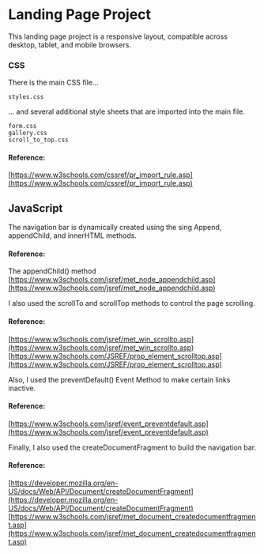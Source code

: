 # Landing Page Project

This landing page project is a responsive layout, compatible across desktop, tablet, and mobile browsers.

### CSS

There is the main CSS file...

```
styles.css
```

... and several additional style sheets that are imported into the main file.

```
form.css
gallery.css
scroll_to_top.css
```

#### Reference:

[https://www.w3schools.com/cssref/pr_import_rule.asp](https://www.w3schools.com/cssref/pr_import_rule.asp)

## JavaScript

The navigation bar is dynamically created using the sing Append, appendChild, and innerHTML methods.

#### Reference:

The appendChild() method
[https://www.w3schools.com/jsref/met_node_appendchild.asp](https://www.w3schools.com/jsref/met_node_appendchild.asp)

I also used the scrollTo and scrollTop methods to control the page scrolling.

#### Reference:

[https://www.w3schools.com/jsref/met_win_scrollto.asp](https://www.w3schools.com/jsref/met_win_scrollto.asp)
[https://www.w3schools.com/JSREF/prop_element_scrolltop.asp](https://www.w3schools.com/JSREF/prop_element_scrolltop.asp)

Also, I used the preventDefault() Event Method to make certain links inactive.

#### Reference:

[https://www.w3schools.com/jsref/event_preventdefault.asp](https://www.w3schools.com/jsref/event_preventdefault.asp)

Finally, I also used the createDocumentFragment to build the navigation bar.

#### Reference:

[https://developer.mozilla.org/en-US/docs/Web/API/Document/createDocumentFragment](https://developer.mozilla.org/en-US/docs/Web/API/Document/createDocumentFragment)
[https://www.w3schools.com/jsref/met_document_createdocumentfragment.asp](https://www.w3schools.com/jsref/met_document_createdocumentfragment.asp)

